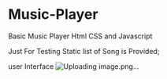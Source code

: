 # Music-Player
 Basic Music Player  Html CSS and Javascript

 Just For Testing Static list of Song is Provided;

 user Interface
 ![Uploading image.png…]()

